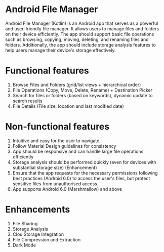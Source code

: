 # Android File Manager

Android File Manager (Kotlin) is an Android app that serves as a powerful and user-friendly file manager. It allows users to manage files and folders on their device efficiently. The app should support basic file operations such as browsing, copying, moving, deleting, and renaming files and folders. Additionally, the app should include storage analysis features to help users manage their device's storage effectively.


# Functional features
1. Browse Files and Folders (grid/list views + hierarchical order)
2. File Operations (Copy, Move, Delete, Rename) + Destination Picker
3. Search for files or folders (based on keywords), dynamic update to search results
4. File Details (File size, location and last modified date)

# Non-functional features
1. Intuitive and easy for the user to navigate.
2. Follow Material Design guidelines for consistency
3. App should be responsive and can handle large file operations efficiently
4. Storage analysis should be performed quickly (even for devices with substantial storage size) (Enhancement)
5. Ensure that the app requests for the necessary permissions following best practices (Android 6.0) to access the user's files, but protect sensitive files from unauthorised access.
6. App supports Android 6.0 (Marshmallow) and above

# Enhancements
1. File Sharing
2. Storage Analysis
3. Clou Storage Integration
4. File Compression and Extraction
5. Dark Mode

